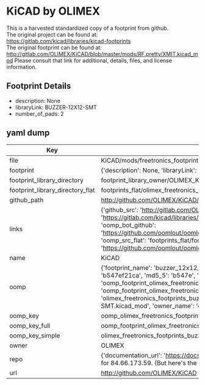 # KiCAD by OLIMEX  
This is a harvested standardized copy of a footprint from github.  
The original project can be found at:  
https://gitlab.com/kicad/libraries/kicad-footprints  
The original footprint can be found at:
http://gitlab.com/OLIMEX/KiCAD/blob/master/mods/RF.pretty/XMIT.kicad_mod
Please consult that link for additional, details, files, and license information.  
## Footprint Details
* description: None  
* libraryLink: BUZZER-12X12-SMT  
* number_of_pads: 2  
## yaml dump  
| Key | Value |  
| --- | --- |  
| file | KiCAD/mods/freetronics_footprints.pretty/BUZZER-12X12-SMT.kicad_mod |  
| footprint | {'description': None, 'libraryLink': 'BUZZER-12X12-SMT', 'number_of_pads': 2} |  
| footprint_library_directory | footprint_library_owner/OLIMEX_KiCAD |  
| footprint_library_directory_flat | footprints_flat/olimex_freetronics_footprints_buzzer_12x12_smt/working |  
| github_path | http://github.com/OLIMEX/KiCAD/blob/master/mods/freetronics_footprints.pretty/BUZZER-12X12-SMT.kicad_mod |  
| links | {'github_src': 'http://gitlab.com/OLIMEX/KiCAD/blob/master/mods/RF.pretty/XMIT.kicad_mod', 'github_src_repo': 'https://gitlab.com/kicad/libraries/kicad-footprints', 'oomp_bot': 'footprints/olimex_freetronics_footprints_buzzer_12x12_smt/working', 'oomp_bot_github': 'https://github.com/oomlout/oomlout_oomp_footprint_bot/tree/main/footprints/olimex_freetronics_footprints_buzzer_12x12_smt/working', 'oomp_src_flat': 'footprints_flat/footprints_flat/olimex_freetronics_footprints_buzzer_12x12_smt/working', 'oomp_src_flat_github': 'https://github.com/oomlout/oomlout_oomp_footprint_src/tree/main/footprints_flat/olimex_freetronics_footprints_buzzer_12x12_smt/working'} |  
| name | KiCAD |  
| oomp | {'footprint_name': 'buzzer_12x12_smt', 'library_name': 'freetronics_footprints', 'md5': 'b547ef21ca22ba7e59f50569af1f82d6', 'md5_10': 'b547ef21ca', 'md5_5': 'b547e', 'md5_6': 'b547ef', 'oomp_key': 'oomp_olimex_freetronics_footprints_buzzer_12x12_smt', 'oomp_key_extra': 'oomp_footprint_olimex_freetronics_footprints_buzzer_12x12_smt', 'oomp_key_full': 'oomp_footprint_olimex_freetronics_footprints_buzzer_12x12_smt_b547ef', 'oomp_key_simple': 'olimex_freetronics_footprints_buzzer_12x12_smt', 'original_filename': 'KiCAD/mods/freetronics_footprints.pretty/BUZZER-12X12-SMT.kicad_mod', 'owner_name': 'olimex'} |  
| oomp_key | oomp_olimex_freetronics_footprints_buzzer_12x12_smt |  
| oomp_key_full | oomp_footprint_olimex_freetronics_footprints_buzzer_12x12_smt |  
| oomp_key_simple | olimex_freetronics_footprints_buzzer_12x12_smt |  
| owner | OLIMEX |  
| repo | {'documentation_url': 'https://docs.github.com/rest/overview/resources-in-the-rest-api#rate-limiting', 'message': "API rate limit exceeded for 84.66.173.59. (But here's the good news: Authenticated requests get a higher rate limit. Check out the documentation for more details.)"} |  
| url | http://github.com/OLIMEX/KiCAD |  


